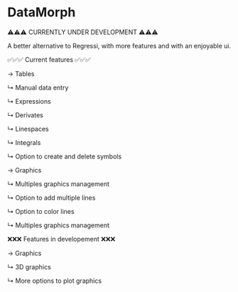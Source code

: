 # DataMorph

⚠⚠⚠ CURRENTLY UNDER DEVELOPMENT ⚠⚠⚠

A better alternative to Regressi, with more features and with an enjoyable ui.

✅✅✅ Current features ✅✅✅

→ Tables

↳ Manual data entry

↳ Expressions

↳ Derivates

↳ Linespaces

↳ Integrals

↳ Option to create and delete symbols

→ Graphics

↳ Multiples graphics management

↳ Option to add multiple lines

↳ Option to color lines

↳ Multiples graphics management

❌❌❌ Features in developement ❌❌❌

→ Graphics

↳ 3D graphics

↳ More options to plot graphics

